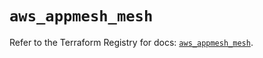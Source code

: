 # `aws_appmesh_mesh`

Refer to the Terraform Registry for docs: [`aws_appmesh_mesh`](https://registry.terraform.io/providers/hashicorp/aws/5.83.0/docs/resources/appmesh_mesh).
